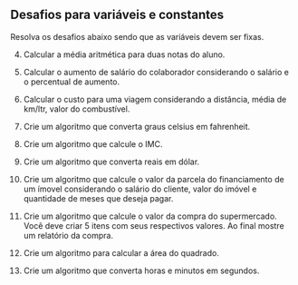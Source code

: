 ## Desafios para variáveis e constantes

Resolva os desafios abaixo sendo que as variáveis devem ser fixas.

4. Calcular a média aritmética para duas notas do aluno. 

5. Calcular o aumento de salário do colaborador considerando o salário e o percentual de aumento.

6. Calcular o custo para uma viagem considerando a distância, média de km/ltr, valor do combustível.

7. Crie um algoritmo que converta graus celsius em fahrenheit.

8. Crie um algoritmo que calcule o IMC.

9. Crie um algoritmo que converta reais em dólar.

10. Crie um algoritmo que calcule o valor da parcela do financiamento de um ímovel considerando o salário do cliente, valor do imóvel e quantidade de meses que deseja pagar.

11. Crie um algoritmo que calcule o valor da compra do supermercado. Você deve criar 5 itens com seus respectivos valores. Ao final mostre um relatório da compra.

12. Crie um algoritmo para calcular a área do quadrado.

13. Crie um algoritmo que converta horas e minutos em segundos.